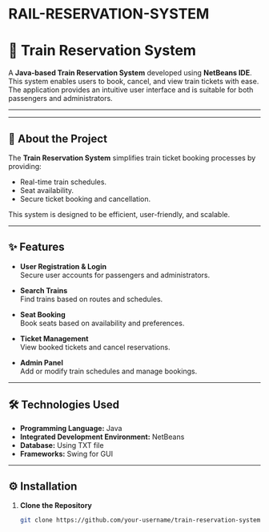 # RAIL-RESERVATION-SYSTEM
# 🚆 Train Reservation System

A **Java-based Train Reservation System** developed using **NetBeans IDE**. This system enables users to book, cancel, and view train tickets with ease. The application provides an intuitive user interface and is suitable for both passengers and administrators.

---

<!-- ## 📋 Table of Contents
- [About the Project](#about-the-project)
- [Features](#features)
- [Technologies Used](#technologies-used)
- [Installation](#installation)
- [Usage](#usage)
- [Screenshots](#screenshots)
- [Future Enhancements](#future-enhancements)
- [Contributing](#contributing)
- [License](#license)
- [Contact](#contact) -->

---

## 🌟 About the Project
The **Train Reservation System** simplifies train ticket booking processes by providing:
- Real-time train schedules.
- Seat availability.
- Secure ticket booking and cancellation.

This system is designed to be efficient, user-friendly, and scalable.

---

## ✨ Features
- **User Registration & Login**  
  Secure user accounts for passengers and administrators.

- **Search Trains**  
  Find trains based on routes and schedules.

- **Seat Booking**  
  Book seats based on availability and preferences.

- **Ticket Management**  
  View booked tickets and cancel reservations.

- **Admin Panel**  
  Add or modify train schedules and manage bookings.

---

## 🛠 Technologies Used
- **Programming Language:** Java  
- **Integrated Development Environment:** NetBeans  
- **Database:** Using TXT file  
- **Frameworks:** Swing for GUI  

---

## ⚙️ Installation
1. **Clone the Repository**  
   ```bash
   git clone https://github.com/your-username/train-reservation-system.git

